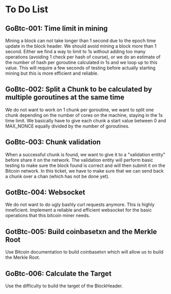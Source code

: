 # To Do List 

## GoBtc-001: Time limit in mining
Mining a block can not take longer than 1 second due to the epoch time update in the block header.
We should avoid mining a block more than 1 second. 
Either we find a way to limit to 1s without adding too many operations (avoiding 1 check per hash of course), or we do an estimate of the number of hash per goroutine calculated in 1s and we loop up to this value. This will require a few seconds of testing before actually starting mining but this is more efficient and reliable. 

## GoBtc-002: Split a Chunk to be calculated by multiple goroutines at the same time
We do not want to work on 1 chunk per goroutine, we want to split one chunk depending on the number of cores on the machine, staying in the 1s time limit.
We basically have to give each chunk a start value between 0 and MAX_NONCE equally divided by the number of goroutines.

## GoBtc-003: Chunk validation
When a successful chunk is found, we want to give it to a "validation entity" before share it on the network. The validation entity will perform basic testing to make sure the block found is correct and will then submit it on the Bitcoin network. In this ticket, we have to make sure that we can send back a chunk over a chan (which has not be done yet). 

## GotBtc-004: Websocket
We do not want to do ugly bashly curl requests anymore. This is highly inneficient. 
Implement a reliable and efficient websocket for the basic operations that this bitcoin miner needs.

## GotBtc-005: Build coinbasetxn and the Merkle Root
Use Bitcoin documentation to build coinbasetxn which will allow us to build the Merkle Root.

## GoBtc-006: Calculate the Target
Use the difficulty to build the target of the BlockHeader. 
